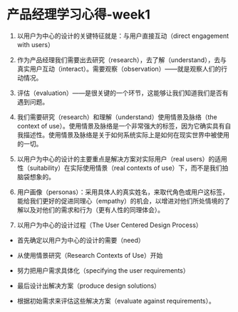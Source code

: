 # 产品经理学习心得-week1
1. 以用户为中心的设计的关键特征就是：与用户直接互动（direct engagement with users）

2. 作为产品经理我们需要出去研究（research），去了解（understand），去与真实用户互动（interact）。需要观察（observation）——就是观察人们的行动情况。

3. 评估（evaluation）——是很关键的一个环节，这能够让我们知道我们是否有遇到问题。

4. 我们需要研究（research）和理解（understand）使用情景及脉络（the context of use）。使用情景及脉络是一个非常强大的标签，因为它确实具有自我描述性。使用情景及脉络是关于如何系统实际上是如何在现实世界中被使用的一切。

5. 以用户为中心的设计的主要重点是解决方案对实际用户（real users）的适用性（suitability）在实际使用情景（real contexts of use）下，而不是我们拍脑袋想象的。

6. 用户画像（personas）：采用具体人的真实姓名，来取代角色或用户这标签，能给我们更好的促进同理心（empathy）的机会，以增进对他们所处情境的了解以及对他们的需求和行为（更有人性的同理体会）。

7. 以用户为中心的设计过程（The User Centered Design Process）

+ 首先确定以用户为中心的设计的需要（need）

+ 从使用情景研究（Research Contexts of Use）开始

+ 努力把用户需求具体化（specifying the user requirements）

+ 最后设计出解决方案（produce design solutions）

+ 根据初始需求来评估这些解决方案（evaluate against requirements）。
